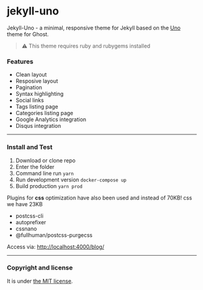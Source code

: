 # jekyll-uno

Jekyll-Uno - a minimal, responsive theme for Jekyll based on the [Uno](https://github.com/daleanthony/Uno) theme for Ghost.

> :warning:
  This theme requires ruby and rubygems installed

### Features

* Clean layout
* Resposive layout
* Pagination
* Syntax highlighting
* Social links
* Tags listing page
* Categories listing page
* Google Analytics integration
* Disqus integration

---

### Install and Test

1. Download or clone repo
2. Enter the folder
3. Command line run `yarn`
4. Run development version `docker-compose up`
5. Build production `yarn prod`

Plugins for **css** optimization have also been used and instead of 70KB! css we have 23KB
- postcss-cli
- autoprefixer
- cssnano
- @fullhuman/postcss-purgecss

Access via: [http://localhost:4000/blog/](http://localhost:4000/blog/)

---

### Copyright and license

It is under [the MIT license](/LICENSE).